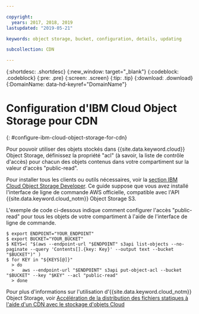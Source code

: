 ```yaml
---

copyright:
  years: 2017, 2018, 2019
lastupdated: "2019-05-21"

keywords: object storage, bucket, configuration, details, updating

subcollection: CDN

---
```


{:shortdesc: .shortdesc}
{:new_window: target="_blank"}
{:codeblock: .codeblock}
{:pre: .pre}
{:screen: .screen}
{:tip: .tip}
{:download: .download}
{:DomainName: data-hd-keyref="DomainName"}

# Configuration d'IBM Cloud Object Storage pour CDN
{: #configure-ibm-cloud-object-storage-for-cdn}

Pour pouvoir utiliser des objets stockés dans {{site.data.keyword.cloud}} Object Storage, définissez la propriété "acl" (à savoir, la liste de contrôle d'accès) pour chacun des objets contenus dans votre compartiment sur la valeur d'accès "public-read".

Pour installer tous les clients ou outils nécessaires, voir la [section IBM Cloud Object Storage Developer](/docs/services/cloud-object-storage/basics?topic=cloud-object-storage-gs-dev#for-developers). Ce guide suppose que vous avez installé l'interface de ligne de commande AWS officielle, compatible avec l'API {{site.data.keyword.cloud_notm}} Object Storage S3.

L'exemple de code ci-dessous indique comment configurer l'accès "public-read" pour tous les objets de votre compartiment à l'aide de l'interface de ligne de commande.

```
$ export ENDPOINT="YOUR_ENDPOINT"
$ export BUCKET="YOUR_BUCKET"
$ KEYS=( "$(aws --endpoint-url "$ENDPOINT" s3api list-objects --no-paginate --query 'Contents[].{key: Key}' --output text --bucket "$BUCKET")" )
$ for KEY in "${KEYS[@]}"
  > do
  >   aws --endpoint-url "$ENDPOINT" s3api put-object-acl --bucket "$BUCKET" --key "$KEY" --acl "public-read"
  > done
```

Pour plus d'informations sur l'utilisation d'{{site.data.keyword.cloud_notm}} Object Storage, voir [Accélération de la distribution des fichiers statiques à l'aide d'un CDN avec le stockage d'objets Cloud](https://cloud.ibm.com/docs/tutorials?topic=solution-tutorials-static-files-cdn#accelerate-delivery-of-static-files-using-a-cdn)
